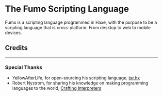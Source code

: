 # The Fumo Scripting Language

Fumo is a scripting language programmed in Haxe, with the purpose to be a scripting language that is cross-platform. From desktop to web to mobile devices.

## Credits
-------------------------------------

### Special Thanks

* YellowAfterLife, for open-sourcing his scripting language, [txr.hx](https://github.com/YAL-Haxe/txr.hx)
* Robert Nystrom, for sharing his knowledge on making programming languages to the world, [Crafting Interpreters](https://craftinginterpreters.com/)
